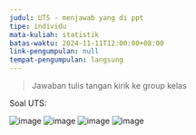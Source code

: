```yaml
---
judul: UTS - menjawab yang di ppt
tipe: individu
mata-kuliah: statistik
batas-waktu: 2024-11-11T12:00:00+08:00
link-pengumpulan: null
tempat-pengumpulan: langsung
---
```


> Jawaban tulis tangan kirik ke group kelas

Soal UTS:

![image](https://github.com/user-attachments/assets/21325a91-ceed-487b-bc0a-00ebca9a6d4e)
![image](https://github.com/user-attachments/assets/e6c6be98-471f-4238-a6f1-ce0f57af2193)
![image](https://github.com/user-attachments/assets/9bfeb04e-bfa5-4ba7-9cd2-c21fdc9185cc)
![image](https://github.com/user-attachments/assets/4fc7a7b1-041a-47b5-adf2-99527119c14b)
